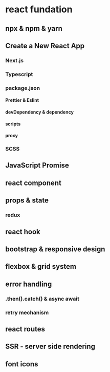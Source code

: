 # react fundation

## npx &amp; npm &amp; yarn

## Create a New React App

### Next.js

### Typescript

### package.json

#### Prettier &amp; Eslint

#### devDependency &amp; dependency

#### scripts

#### proxy

### SCSS

## JavaScript Promise

## react component

## props &amp; state

### redux

## react hook

## bootstrap &amp; responsive design

## flexbox &amp; grid system

## error handling

### .then().catch() &amp; async await

### retry mechanism

## react routes

## SSR - server side rendering

## font icons
